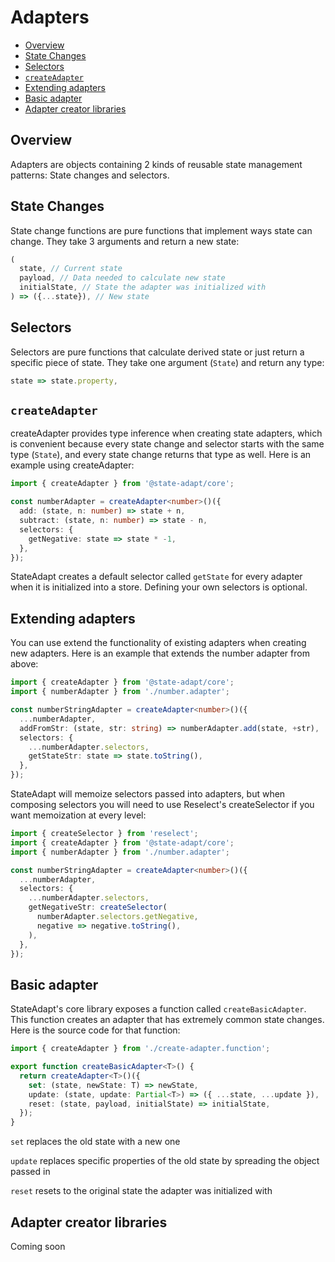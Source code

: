 # Adapters

- [Overview](/concepts/adapters#overview)
- [State Changes](/concepts/adapters#state-changes)
- [Selectors](/concepts/adapters#selectors)
- [`createAdapter`](/concepts/adapters#createadapter)
- [Extending adapters](/concepts/adapters#extending-adapters)
- [Basic adapter](/concepts/adapters#basic-adapter)
- [Adapter creator libraries](/concepts/adapters#adapter-creator-libraries)

## Overview

Adapters are objects containing 2 kinds of reusable state management patterns: State changes and selectors.

## State Changes

State change functions are pure functions that implement ways state can change. They take 3 arguments and return a new state:

```typescript
(
  state, // Current state
  payload, // Data needed to calculate new state
  initialState, // State the adapter was initialized with
) => ({...state}), // New state
```

## Selectors

Selectors are pure functions that calculate derived state or just return a specific piece of state. They take one argument (`State`) and return any type:

```typescript
state => state.property,
```

## `createAdapter`

createAdapter provides type inference when creating state adapters, which is convenient because every state change and selector starts with the same type (`State`), and every state change returns that type as well. Here is an example using createAdapter:

```typescript
import { createAdapter } from '@state-adapt/core';

const numberAdapter = createAdapter<number>()({
  add: (state, n: number) => state + n,
  subtract: (state, n: number) => state - n,
  selectors: {
    getNegative: state => state * -1,
  },
});
```

StateAdapt creates a default selector called `getState` for every adapter when it is initialized into a store. Defining your own selectors is optional.

## Extending adapters

You can use extend the functionality of existing adapters when creating new adapters. Here is an example that extends the number adapter from above:

```typescript
import { createAdapter } from '@state-adapt/core';
import { numberAdapter } from './number.adapter';

const numberStringAdapter = createAdapter<number>()({
  ...numberAdapter,
  addFromStr: (state, str: string) => numberAdapter.add(state, +str),
  selectors: {
    ...numberAdapter.selectors,
    getStateStr: state => state.toString(),
  },
});
```

StateAdapt will memoize selectors passed into adapters, but when composing selectors you will need to use Reselect's createSelector if you want memoization at every level:

```typescript
import { createSelector } from 'reselect';
import { createAdapter } from '@state-adapt/core';
import { numberAdapter } from './number.adapter';

const numberStringAdapter = createAdapter<number>()({
  ...numberAdapter,
  selectors: {
    ...numberAdapter.selectors,
    getNegativeStr: createSelector(
      numberAdapter.selectors.getNegative,
      negative => negative.toString(),
    ),
  },
});
```

## Basic adapter

StateAdapt's core library exposes a function called `createBasicAdapter`. This function creates an adapter that has extremely common state changes. Here is the source code for that function:

```typescript
import { createAdapter } from './create-adapter.function';

export function createBasicAdapter<T>() {
  return createAdapter<T>()({
    set: (state, newState: T) => newState,
    update: (state, update: Partial<T>) => ({ ...state, ...update }),
    reset: (state, payload, initialState) => initialState,
  });
}
```

`set` replaces the old state with a new one

`update` replaces specific properties of the old state by spreading the object passed in

`reset` resets to the original state the adapter was initialized with

## Adapter creator libraries

Coming soon
